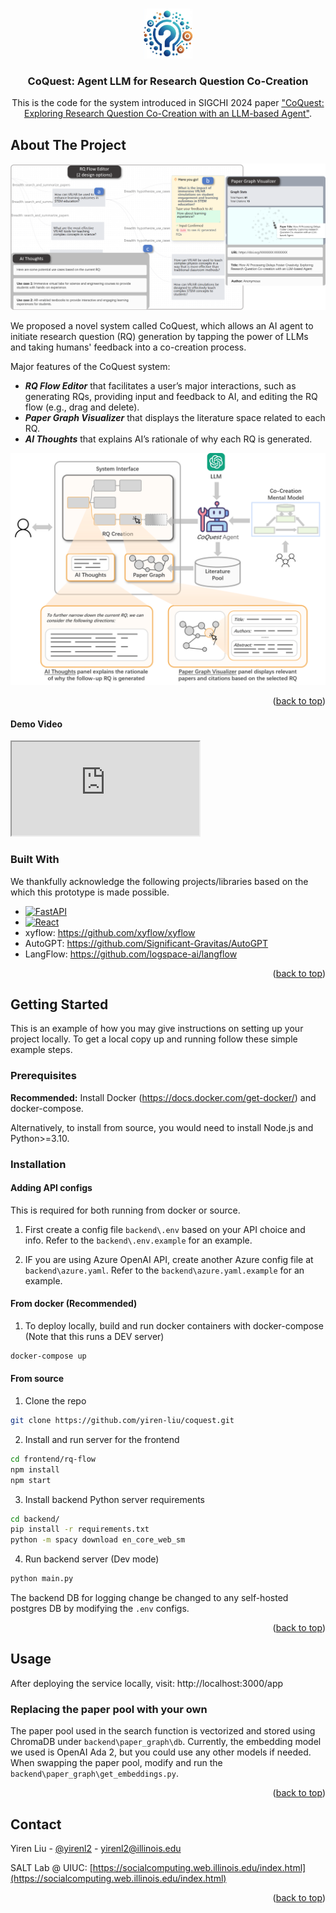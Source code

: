 <a name="readme-top"></a>


<!-- PROJECT LOGO -->
<br />
<div align="center">
  <a href="https://github.com/othneildrew/Best-README-Template">
    <img src="images/icon.jpg" alt="Logo" width="80" height="80">
  </a>

  <h3 align="center">CoQuest: Agent LLM for Research Question Co-Creation</h3>

  <p align="center">
    This is the code for the system introduced in SIGCHI 2024 paper <a href="https://arxiv.org/abs/2310.06155">"CoQuest: Exploring Research Question Co-Creation with an LLM-based Agent"</a>.
  </p>
</div>




<!-- ABOUT THE PROJECT -->
## About The Project

[![Product Screen Shot][product-screenshot]](https://example.com)

We proposed a novel system called CoQuest, which allows an AI agent to initiate research question (RQ) generation by tapping the power of LLMs and taking humans' feedback into a co-creation process.

Major features of the CoQuest system:
* ***RQ Flow Editor*** that facilitates a user’s major interactions, such as generating RQs, providing input and feedback to AI, and editing the RQ flow (e.g., drag and delete).
* ***Paper Graph Visualizer*** that displays the literature space related to each RQ.
* ***AI Thoughts*** that explains AI’s rationale of why each RQ is generated.

[![System Framework][system-framework]](https://example.com)

<p align="right">(<a href="#readme-top">back to top</a>)</p>


#### Demo Video
<iframe allowfullscreen="allowfullscreen" src="https://drive.google.com/file/d/1nK-T4aHCTxBdPXBs-ADs273yPEPulwi_/preview" ></iframe>


### Built With

We thankfully acknowledge the following projects/libraries based on the which this prototype is made possible. 

* [![FastAPI][FastAPI]][FastAPI-url]
* [![React][React.js]][React-url]
* xyflow: https://github.com/xyflow/xyflow
* AutoGPT: https://github.com/Significant-Gravitas/AutoGPT
* LangFlow: https://github.com/logspace-ai/langflow 


<p align="right">(<a href="#readme-top">back to top</a>)</p>



<!-- GETTING STARTED -->
## Getting Started

This is an example of how you may give instructions on setting up your project locally.
To get a local copy up and running follow these simple example steps.

### Prerequisites

**Recommended:** Install Docker (https://docs.docker.com/get-docker/) and docker-compose. 

Alternatively, to install from source, you would need to install Node.js and Python>=3.10.

### Installation

#### Adding API configs
This is required for both running from docker or source.

1. First create a config file ```backend\.env``` based on your API choice and info. Refer to the ```backend\.env.example``` for an example.

2. IF you are using Azure OpenAI API, create another Azure config file at ```backend\azure.yaml```. Refer to the ```backend\azure.yaml.example``` for an example.


#### From docker (Recommended)

1. To deploy locally, build and run docker containers with docker-compose (Note that this runs a DEV server)
  ```sh
  docker-compose up
  ```


#### From source
1. Clone the repo
  ```sh
  git clone https://github.com/yiren-liu/coquest.git
  ```
2. Install and run server for the frontend
  ```sh
  cd frontend/rq-flow
  npm install
  npm start
  ```
3. Install backend Python server requirements
  ```sh
  cd backend/
  pip install -r requirements.txt
  python -m spacy download en_core_web_sm
  ```
4. Run backend server (Dev mode)
  ```sh
  python main.py
  ```

The backend DB for logging change be changed to any self-hosted postgres DB by modifying the ```.env``` configs. 

<p align="right">(<a href="#readme-top">back to top</a>)</p>



<!-- USAGE EXAMPLES -->
## Usage

After deploying the service locally, visit: http://localhost:3000/app

### Replacing the paper pool with your own
The paper pool used in the search function is vectorized and stored using ChromaDB under ```backend\paper_graph\db```. 
Currently, the embedding model we used is OpenAI Ada 2, but you could use any other models if needed. When swapping the paper pool, modify and run the ```backend\paper_graph\get_embeddings.py```.


<p align="right">(<a href="#readme-top">back to top</a>)</p>





<!-- CONTACT -->
## Contact

Yiren Liu - [@yirenl2](https://twitter.com/yirenl2) - yirenl2@illinois.edu

SALT Lab @ UIUC: [https://socialcomputing.web.illinois.edu/index.html](https://socialcomputing.web.illinois.edu/index.html)

<p align="right">(<a href="#readme-top">back to top</a>)</p>



<!-- MARKDOWN LINKS & IMAGES -->
[license-shield]: https://img.shields.io/github/license/othneildrew/Best-README-Template.svg?style=for-the-badge
[license-url]: https://github.com/yiren-liu/coquest/blob/master/LICENSE
[product-screenshot]: images/system_interface.png
[system-framework]: images/framework.png
[React.js]: https://img.shields.io/badge/React-20232A?style=for-the-badge&logo=react&logoColor=61DAFB
[React-url]: https://reactjs.org/
[FastAPI]: https://img.shields.io/badge/FastAPI-005571?style=for-the-badge&logo=fastapi
[FastAPI-url]: https://fastapi.tiangolo.com/